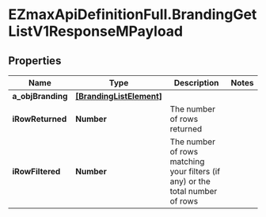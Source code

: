 # EZmaxApiDefinitionFull.BrandingGetListV1ResponseMPayload

## Properties

Name | Type | Description | Notes
------------ | ------------- | ------------- | -------------
**a_objBranding** | [**[BrandingListElement]**](BrandingListElement.md) |  | 
**iRowReturned** | **Number** | The number of rows returned | 
**iRowFiltered** | **Number** | The number of rows matching your filters (if any) or the total number of rows | 



